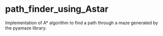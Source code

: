 # path_finder_using_Astar
Implementation of A* algorithm to find a path through a maze generated by the pyamaze library.
